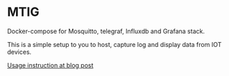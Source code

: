 # MTIG
Docker-compose for Mosquitto, telegraf, Influxdb and Grafana stack.

This is a simple setup to you to host, capture log and display data from IOT devices.

[Usage instruction at blog post](https://guysoft.wordpress.com/mtigos/)

